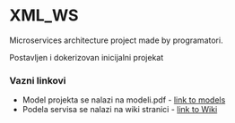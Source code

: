 # XML_WS
Microservices architecture project made by programatori.

Postavljen i dokerizovan inicijalni projekat

### Vazni linkovi
- Model projekta se nalazi na modeli.pdf - [link to models](https://github.com/DamjanPantic/XML_WS/blob/master/modeli.pdf)
- Podela servisa se nalazi na wiki stranici - [link to Wiki](https://github.com/DamjanPantic/XML_WS/wiki)
